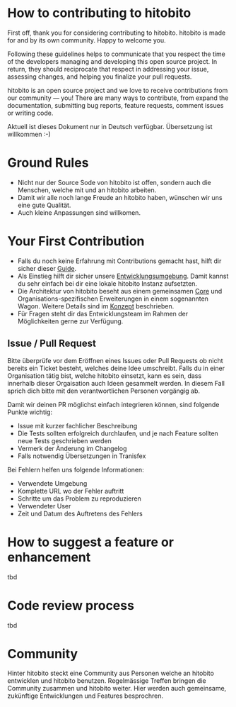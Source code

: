 # How to contributing to hitobito

First off, thank you for considering contributing to hitobito. hitobito is made for and by its own community. Happy to welcome you.

Following these guidelines helps to communicate that you respect the time of the developers managing and developing this open source project. In return, they should reciprocate that respect in addressing your issue, assessing changes, and helping you finalize your pull requests.

hitobito is an open source project and we love to receive contributions from our community — you! There are many ways to contribute, from expand the documentation, submitting bug reports, feature requests, comment issues or writing code.

Aktuell ist dieses Dokument nur in Deutsch verfügbar. Übersetzung ist willkommen :-)

# Ground Rules

* Nicht nur der Source Sode von hitobito ist offen, sondern auch die Menschen, welche mit und an hitobito arbeiten.
* Damit wir alle noch lange Freude an hitobito haben, wünschen wir uns eine gute Qualität.
* Auch kleine Anpassungen sind willkomen.

# Your First Contribution

* Falls du noch keine Erfahrung mit Contributions gemacht hast, hilft dir sicher dieser [Guide](https://github.com/firstcontributions/first-contributions).
* Als Einstieg hilft dir sicher unsere [Entwicklungsumgebung](https://github.com/hitobito/development). Damit kannst du sehr einfach bei dir eine lokale hitobito Instanz aufsetzten. 
* Die Architektur von hitobito beseht aus einem gemeinsamen [Core](https://github.com/hitobito/hitobito) und Organisations-spezifischen Erweiterungen in einem sogenannten Wagon. Weitere Details sind im [Konzept](https://github.com/hitobito/hitobito/blob/master/doc/development/04_wagons.md) beschrieben.
* Für Fragen steht dir das Entwicklungsteam im Rahmen der Möglichkeiten gerne zur Verfügung.


## Issue / Pull Request

Bitte überprüfe vor dem Eröffnen eines Issues oder Pull Requests ob nicht bereits ein Ticket besteht, welches deine Idee umschreibt. Falls du in einer Organisation tätig bist, welche hitobito einsetzt, kann es sein, dass innerhalb dieser Orgaisation auch Ideen gesammelt werden.
In diesem Fall sprich dich bitte mit den verantwortlichen Personen vorgängig ab.

Damit wir deinen PR möglichst einfach integrieren können, sind folgende Punkte wichtig:
* Issue mit kurzer fachlicher Beschreibung
* Die Tests sollten erfolgreich durchlaufen, und je nach Feature sollten neue Tests geschrieben werden
* Vermerk der Änderung im Changelog
* Falls notwendig Übersetzungen in Tranisfex

Bei Fehlern helfen uns folgende Informationen:
* Verwendete Umgebung
* Komplette URL wo der Fehler auftritt
* Schritte um das Problem zu reproduzieren
* Verwendeter User
* Zeit und Datum des Auftretens des Fehlers

# How to suggest a feature or enhancement
tbd

# Code review process
tbd

# Community
Hinter hitobito steckt eine Community aus Personen welche an hitobito entwicklen und hitobito benutzen.
Regelmässige Treffen bringen die Community zusammen und hitobito weiter. Hier werden auch gemeinsame, zukünftige Entwicklungen und Features besprochren.
